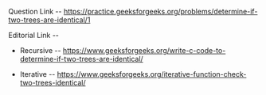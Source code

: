 Question Link -- https://practice.geeksforgeeks.org/problems/determine-if-two-trees-are-identical/1

Editorial Link --

  * Recursive -- https://www.geeksforgeeks.org/write-c-code-to-determine-if-two-trees-are-identical/

  * Iterative -- https://www.geeksforgeeks.org/iterative-function-check-two-trees-identical/
